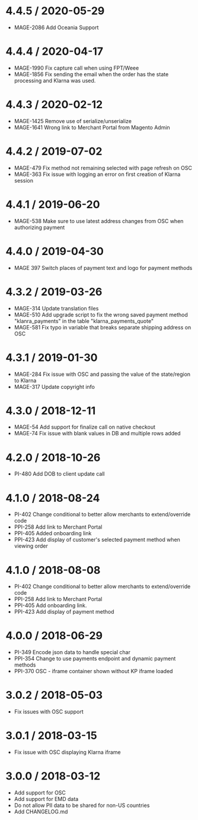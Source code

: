 4.4.5 / 2020-05-29
==================

  * MAGE-2086 Add Oceania Support
  
4.4.4 / 2020-04-17
==================

  * MAGE-1990 Fix capture call when using FPT/Weee
  * MAGE-1856 Fix sending the email when the order has the state processing and Klarna was used.

4.4.3 / 2020-02-12
==================

  * MAGE-1425 Remove use of serialize/unserialize
  * MAGE-1641 Wrong link to Merchant Portal from Magento Admin

4.4.2 / 2019-07-02
==================

  * MAGE-479 Fix method not remaining selected with page refresh on OSC
  * MAGE-363 Fix issue with logging an error on first creation of Klarna session

4.4.1 / 2019-06-20
==================

  * MAGE-538 Make sure to use latest address changes from OSC when authorizing payment

4.4.0 / 2019-04-30
==================

  * MAGE 397 Switch places of payment text and logo for payment methods

4.3.2 / 2019-03-26
==================

  * MAGE-314 Update translation files
  * MAGE-510 Add upgrade script to fix the wrong saved payment method "klanra_payments" in the table "klarna_payments_quote"
  * MAGE-581 Fix typo in variable that breaks separate shipping address on OSC

4.3.1 / 2019-01-30
==================

  * MAGE-284 Fix issue with OSC and passing the value of the state/region to Klarna
  * MAGE-317 Update copyright info

4.3.0 / 2018-12-11
==================

  * MAGE-54 Add support for finalize call on native checkout
  * MAGE-74 Fix issue with blank values in DB and multiple rows added

4.2.0 / 2018-10-26
==================

  * PI-480 Add DOB to client update call

4.1.0 / 2018-08-24
==================

  * PI-402 Change conditional to better allow merchants to extend/override code
  * PPI-258 Add link to Merchant Portal
  * PPI-405 Added onboarding link
  * PPI-423 Add display of customer's selected payment method when viewing order

4.1.0 / 2018-08-08
==================

  * PI-402 Change conditional to better allow merchants to extend/override code
  * PPI-258 Add link to Merchant Portal
  * PPI-405 Add onboarding link.
  * PPI-423 Add display of payment method

4.0.0 / 2018-06-29
==================

  * PI-349 Encode json data to handle special char
  * PPI-354 Change to use payments endpoint and dynamic payment methods
  * PPI-370 OSC - iframe container shown without KP iframe loaded

3.0.2 / 2018-05-03
==================

  * Fix issues with OSC support

3.0.1 / 2018-03-15
==================

  * Fix issue with OSC displaying Klarna iframe

3.0.0 / 2018-03-12
==================

  * Add support for OSC
  * Add support for EMD data
  * Do not allow PII data to be shared for non-US countries
  * Add CHANGELOG.md
